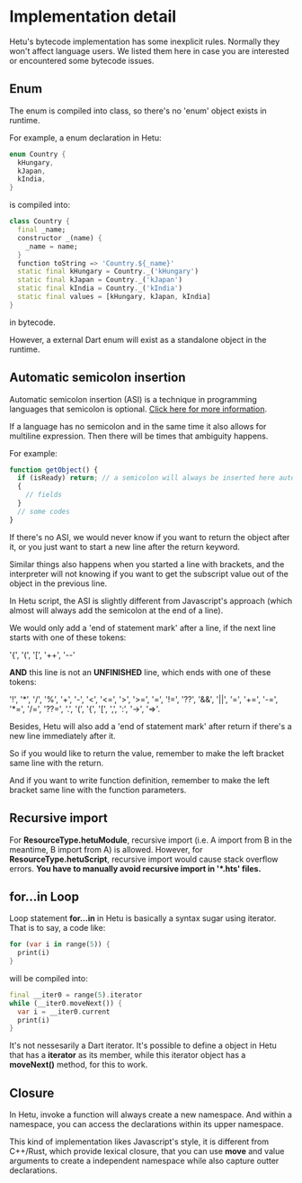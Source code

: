 # Implementation detail

Hetu's bytecode implementation has some inexplicit rules. Normally they won't affect language users. We listed them here in case you are interested or encountered some bytecode issues.

## Enum

The enum is compiled into class, so there's no 'enum' object exists in runtime.

For example, a enum declaration in Hetu:

```dart
enum Country {
  kHungary,
  kJapan,
  kIndia,
}
```

is compiled into:

```dart
class Country {
  final _name;
  constructor _(name) {
    _name = name;
  }
  function toString => 'Country.${_name}'
  static final kHungary = Country._('kHungary')
  static final kJapan = Country._('kJapan')
  static final kIndia = Country._('kIndia')
  static final values = [kHungary, kJapan, kIndia]
}
```

in bytecode.

However, a external Dart enum will exist as a standalone object in the runtime.

## Automatic semicolon insertion

Automatic semicolon insertion (ASI) is a technique in programming languages that semicolon is optional. [Click here for more information](https://en.wikibooks.org/wiki/JavaScript/Automatic_semicolon_insertion).

If a language has no semicolon and in the same time it also allows for multiline expression. Then there will be times that ambiguity happens.

For example:

```javascript
function getObject() {
  if (isReady) return; // a semicolon will always be inserted here automatically by Javascript engine
  {
    // fields
  }
  // some codes
}
```

If there's no ASI, we would never know if you want to return the object after it, or you just want to start a new line after the return keyword.

Similar things also happens when you started a line with brackets, and the interpreter will not knowing if you want to get the subscript value out of the object in the previous line.

In Hetu script, the ASI is slightly different from Javascript's approach (which almost will always add the semicolon at the end of a line).

We would only add a 'end of statement mark' after a line, if the next line starts with one of these tokens:

'{', '(', '[', '++', '--'

**AND** this line is not an **UNFINISHED** line, which ends with one of these tokens:

'!', '\*', '/', '%', '+', '-', '<', '<=', '>', '>=', '=', '!=', '??', '&&', '||', '=', '+=', '-=', '\*=', '/=', '??=', '.', '(', '{', '[', ',', ':', '->', '=>'.

Besides, Hetu will also add a 'end of statement mark' after return if there's a new line immediately after it.

So if you would like to return the value, remember to make the left bracket same line with the return.

And if you want to write function definition, remember to make the left bracket same line with the function parameters.

## Recursive import

For **ResourceType.hetuModule**, recursive import (i.e. A import from B in the meantime, B import from A) is allowed. However, for **ResourceType.hetuScript**, recursive import would cause stack overflow errors. **You have to manually avoid recursive import in '\*.hts' files.**

## for...in Loop

Loop statement **for...in** in Hetu is basically a syntax sugar using iterator. That is to say, a code like:

```dart
for (var i in range(5)) {
  print(i)
}
```

will be compiled into:

```dart
final __iter0 = range(5).iterator
while (__iter0.moveNext()) {
  var i = __iter0.current
  print(i)
}
```

It's not nessesarily a Dart iterator. It's possible to define a object in Hetu that has a **iterator** as its member, while this iterator object has a **moveNext()** method, for this to work.

## Closure

In Hetu, invoke a function will always create a new namespace. And within a namespace, you can access the declarations within its upper namespace.

This kind of implementation likes Javascript's style, it is different from C++/Rust, which provide lexical closure, that you can use **move** and value arguments to create a independent namespace while also capture outter declarations.
